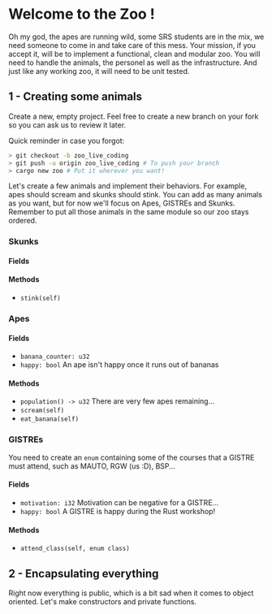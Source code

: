 # Welcome to the Zoo !

Oh my god, the apes are running wild, some SRS students are in the mix, we need someone
to come in and take care of this mess. Your mission, if you accept it, will be to
implement a functional, clean and modular zoo. You will need to handle the animals, the
personel as well as the infrastructure. And just like any working zoo, it will need to
be unit tested.

## 1 - Creating some animals

Create a new, empty project. Feel free to create a new branch on your fork so you can ask
us to review it later.

Quick reminder in case you forgot:

```sh
> git checkout -b zoo_live_coding
> git push -u origin zoo_live_coding # To push your branch
> cargo new zoo # Put it wherever you want!
```

Let's create a few animals and implement their behaviors. For example, apes should scream
and skunks should stink. You can add as many animals as you want, but for now we'll focus
on Apes, GISTREs and Skunks. Remember to put all those animals in the same module so our
zoo stays ordered.

### Skunks

#### Fields

#### Methods

- `stink(self)`

### Apes

#### Fields

- `banana_counter: u32`
- `happy: bool` An ape isn't happy once it runs out of bananas

#### Methods

- `population() -> u32` There are very few apes remaining...
- `scream(self)`
- `eat_banana(self)`

### GISTREs

You need to create an `enum` containing some of the courses that a GISTRE must attend, such
as MAUTO, RGW (us :D), BSP...

#### Fields

- `motivation: i32` Motivation can be negative for a GISTRE...
- `happy: bool` A GISTRE is happy during the Rust workshop!

#### Methods

- `attend_class(self, enum class)`

## 2 - Encapsulating everything

Right now everything is public, which is a bit sad when it comes to object oriented. Let's
make constructors and private functions.
